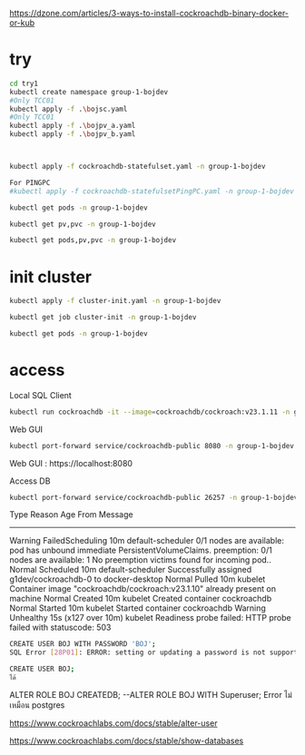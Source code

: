 https://dzone.com/articles/3-ways-to-install-cockroachdb-binary-docker-or-kub


# try

```bash
cd try1
kubectl create namespace group-1-bojdev
#Only TCC01
kubectl apply -f .\bojsc.yaml
#Only TCC01
kubectl apply -f .\bojpv_a.yaml
kubectl apply -f .\bojpv_b.yaml



kubectl apply -f cockroachdb-statefulset.yaml -n group-1-bojdev

For PINGPC
#kubectl apply -f cockroachdb-statefulsetPingPC.yaml -n group-1-bojdev

kubectl get pods -n group-1-bojdev

kubectl get pv,pvc -n group-1-bojdev

kubectl get pods,pv,pvc -n group-1-bojdev

```

# init cluster

```bash
kubectl apply -f cluster-init.yaml -n group-1-bojdev

kubectl get job cluster-init -n group-1-bojdev

kubectl get pods -n group-1-bojdev
```

# access 

Local SQL Client

```bash
kubectl run cockroachdb -it --image=cockroachdb/cockroach:v23.1.11 -n group-1-bojdev --rm --restart=Never -- sql --insecure --host=cockroachdb-public
```

Web GUI

```bash
kubectl port-forward service/cockroachdb-public 8080 -n group-1-bojdev
```

Web GUI : https://localhost:8080

Access DB
 
```bash
kubectl port-forward service/cockroachdb-public 26257 -n group-1-bojdev
```

Type     Reason            Age                  From               Message
  ----     ------            ----                 ----               -------
  Warning  FailedScheduling  10m                  default-scheduler  0/1 nodes are available: pod has unbound immediate PersistentVolumeClaims. preemption: 0/1 nodes are available: 1 No preemption victims found for incoming pod..
  Normal   Scheduled         10m                  default-scheduler  Successfully assigned g1dev/cockroachdb-0 to docker-desktop
  Normal   Pulled            10m                  kubelet            Container image "cockroachdb/cockroach:v23.1.10" already present on machine
  Normal   Created           10m                  kubelet            Created container cockroachdb
  Normal   Started           10m                  kubelet            Started container cockroachdb
  Warning  Unhealthy         15s (x127 over 10m)  kubelet            Readiness probe failed: HTTP probe failed with statuscode: 503


```bash
CREATE USER BOJ WITH PASSWORD 'BOJ';
SQL Error [28P01]: ERROR: setting or updating a password is not supported in insecure mode

CREATE USER BOJ;
ได้
```

ALTER ROLE BOJ CREATEDB;
--ALTER ROLE BOJ WITH Superuser; Error ไม่เหมือน postgres

https://www.cockroachlabs.com/docs/stable/alter-user


https://www.cockroachlabs.com/docs/stable/show-databases